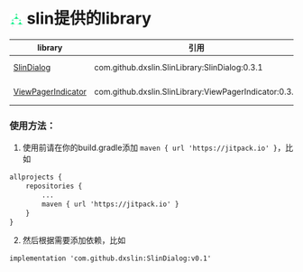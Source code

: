 # <img src="img/slin.png" align="center" width="24" height="24"  />  slin提供的library


| library  |  引用  |  简介  |
|---|---|---|
|  [SlinDialog](./SlinDialog/README.md) |  com.github.dxslin.SlinLibrary:SlinDialog:0.3.1  |  一个封装了的DialogFragment  |
|  [ViewPagerIndicator](ViewPagerIndicator/README.md) |  com.github.dxslin.SlinLibrary:ViewPagerIndicator:0.3.1  |  仿BiliBili的一个tab指示器  |

### 使用方法：

1. 使用前请在你的build.gradle添加 `maven { url 'https://jitpack.io' }`，比如
```
allprojects {
    repositories {
        ...
        maven { url 'https://jitpack.io' }
    }
}
```

2. 然后根据需要添加依赖，比如
```
implementation 'com.github.dxslin:SlinDialog:v0.1'
```
